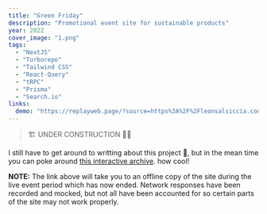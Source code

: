```yaml
---
title: "Green Friday"
description: "Promotional event site for sustainable products"
year: 2022
cover_image: "1.png"
tags:
  - "NextJS"
  - "Turborepo"
  - "Tailwind CSS"
  - "React-Query"
  - "tRPC"
  - "Prisma"
  - "Search.io"
links:
  demo: "https://replayweb.page/?source=https%3A%2F%2Fleonsalsiccia.com%2Fwacz%2Fgreenfriday.wacz#view=pages&url=http%3A%2F%2Flocalhost%3A3000%2F&ts=20221201042932"
---
```


> 🏗 UNDER CONSTRUCTION 👷‍♂️

I still have to get around to writting about this project 🙈, but in the mean time you can poke around [this interactive archive](https://replayweb.page/?source=https%3A%2F%2Fleonsalsiccia.com%2Fwacz%2Fgreenfriday.wacz#view=pages&url=http%3A%2F%2Flocalhost%3A3000%2F&ts=20221201042932). how cool!

**NOTE:** The link above will take you to an offline copy of the site during the live event period which has now ended. Network responses have been recorded and mocked, but not all have been accounted for so certain parts of the site may not work properly. 
